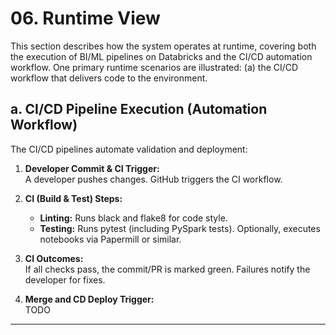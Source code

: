 # 06. Runtime View

This section describes how the system operates at runtime, covering both the execution of BI/ML pipelines on Databricks and the CI/CD automation workflow. One primary runtime scenarios are illustrated: (a) the CI/CD workflow that delivers code to the environment.

## a. CI/CD Pipeline Execution (Automation Workflow)

The CI/CD pipelines automate validation and deployment:

1. **Developer Commit & CI Trigger:**  
   A developer pushes changes. GitHub triggers the CI workflow.

2. **CI (Build & Test) Steps:**  
   - **Linting:** Runs black and flake8 for code style.
   - **Testing:** Runs pytest (including PySpark tests). Optionally, executes notebooks via Papermill or similar.

3. **CI Outcomes:**  
   If all checks pass, the commit/PR is marked green. Failures notify the developer for fixes.

4. **Merge and CD Deploy Trigger:**  
TODO

---